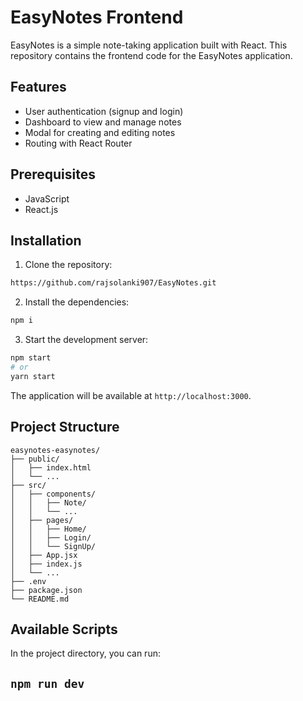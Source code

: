 # EasyNotes Frontend

EasyNotes is a simple note-taking application built with React.
This repository contains the frontend code for the EasyNotes application.

## Features

- User authentication (signup and login)
- Dashboard to view and manage notes
- Modal for creating and editing notes
- Routing with React Router

## Prerequisites

- JavaScript
- React.js


## Installation

1. Clone the repository:

```sh
https://github.com/rajsolanki907/EasyNotes.git
```


2. Install the dependencies:

```sh
npm i
```

3. Start the development server:

```sh
npm start
# or
yarn start
```

The application will be available at `http://localhost:3000`.

## Project Structure

```plaintext
easynotes-easynotes/
├── public/
│   ├── index.html
│   └── ...
├── src/
│   ├── components/
│   │   ├── Note/
│   │   └── ...
│   ├── pages/
│   │   ├── Home/
│   │   ├── Login/
│   │   └── SignUp/
│   ├── App.jsx
│   ├── index.js
│   └── ...
├── .env
├── package.json
└── README.md
```

## Available Scripts

In the project directory, you can run:

## `npm run dev`

